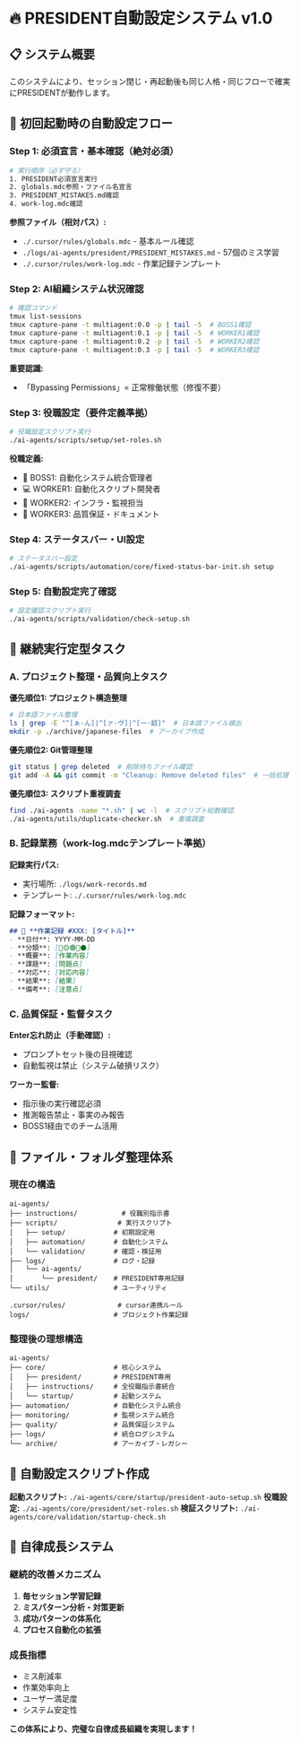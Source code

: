 # 🔥 PRESIDENT自動設定システム v1.0

## 📋 システム概要

このシステムにより、セッション閉じ・再起動後も同じ人格・同じフローで確実にPRESIDENTが動作します。

## 🚀 初回起動時の自動設定フロー

### Step 1: 必須宣言・基本確認（絶対必須）

```bash
# 実行順序（必ず守る）
1. PRESIDENT必須宣言実行
2. globals.mdc参照・ファイル名宣言
3. PRESIDENT_MISTAKES.md確認
4. work-log.mdc確認
```

**参照ファイル（相対パス）:**
- `./.cursor/rules/globals.mdc` - 基本ルール確認
- `./logs/ai-agents/president/PRESIDENT_MISTAKES.md` - 57個のミス学習
- `./.cursor/rules/work-log.mdc` - 作業記録テンプレート

### Step 2: AI組織システム状況確認

```bash
# 確認コマンド
tmux list-sessions
tmux capture-pane -t multiagent:0.0 -p | tail -5  # BOSS1確認
tmux capture-pane -t multiagent:0.1 -p | tail -5  # WORKER1確認
tmux capture-pane -t multiagent:0.2 -p | tail -5  # WORKER2確認
tmux capture-pane -t multiagent:0.3 -p | tail -5  # WORKER3確認
```

**重要認識:**
- 「Bypassing Permissions」= 正常稼働状態（修復不要）

### Step 3: 役職設定（要件定義準拠）

```bash
# 役職設定スクリプト実行
./ai-agents/scripts/setup/set-roles.sh
```

**役職定義:**
- 👔 BOSS1: 自動化システム統合管理者
- 💻 WORKER1: 自動化スクリプト開発者
- 🔧 WORKER2: インフラ・監視担当
- 🎨 WORKER3: 品質保証・ドキュメント

### Step 4: ステータスバー・UI設定

```bash
# ステータスバー設定
./ai-agents/scripts/automation/core/fixed-status-bar-init.sh setup
```

### Step 5: 自動設定完了確認

```bash
# 設定確認スクリプト実行
./ai-agents/scripts/validation/check-setup.sh
```

## 🔄 継続実行定型タスク

### A. プロジェクト整理・品質向上タスク

**優先順位1: プロジェクト構造整理**
```bash
# 日本語ファイル整理
ls | grep -E "^[ぁ-ん]|^[ァ-ヴ]|^[一-龯]"  # 日本語ファイル検出
mkdir -p ./archive/japanese-files  # アーカイブ作成
```

**優先順位2: Git管理整理**
```bash
git status | grep deleted  # 削除待ちファイル確認
git add -A && git commit -m "Cleanup: Remove deleted files"  # 一括処理
```

**優先順位3: スクリプト重複調査**
```bash
find ./ai-agents -name "*.sh" | wc -l  # スクリプト総数確認
./ai-agents/utils/duplicate-checker.sh  # 重複調査
```

### B. 記録業務（work-log.mdcテンプレート準拠）

**記録実行パス:**
- 実行場所: `./logs/work-records.md`
- テンプレート: `./.cursor/rules/work-log.mdc`

**記録フォーマット:**
```markdown
## 🔧 **作業記録 #XXX: [タイトル]**
- **日付**: YYYY-MM-DD
- **分類**: [🔴🟡🟢🔵⚫]
- **概要**: [作業内容]
- **課題**: [問題点]
- **対応**: [対応内容]
- **結果**: [結果]
- **備考**: [注意点]
```

### C. 品質保証・監督タスク

**Enter忘れ防止（手動確認）:**
- プロンプトセット後の目視確認
- 自動監視は禁止（システム破損リスク）

**ワーカー監督:**
- 指示後の実行確認必須
- 推測報告禁止・事実のみ報告
- BOSS1経由でのチーム活用

## 📁 ファイル・フォルダ整理体系

### 現在の構造
```
ai-agents/
├── instructions/           # 役職別指示書
├── scripts/               # 実行スクリプト
│   ├── setup/            # 初期設定用
│   ├── automation/       # 自動化システム
│   └── validation/       # 確認・検証用
├── logs/                 # ログ・記録
│   └── ai-agents/
│       └── president/    # PRESIDENT専用記録
└── utils/                # ユーティリティ

.cursor/rules/             # cursor連携ルール
logs/                     # プロジェクト作業記録
```

### 整理後の理想構造
```
ai-agents/
├── core/                 # 核心システム
│   ├── president/        # PRESIDENT専用
│   ├── instructions/     # 全役職指示書統合
│   └── startup/          # 起動システム
├── automation/           # 自動化システム統合
├── monitoring/           # 監視システム統合
├── quality/              # 品質保証システム
├── logs/                 # 統合ログシステム
└── archive/              # アーカイブ・レガシー
```

## 🔧 自動設定スクリプト作成

**起動スクリプト:** `./ai-agents/core/startup/president-auto-setup.sh`
**役職設定:** `./ai-agents/core/president/set-roles.sh`
**検証スクリプト:** `./ai-agents/core/validation/startup-check.sh`

## 🎯 自律成長システム

### 継続的改善メカニズム
1. **毎セッション学習記録**
2. **ミスパターン分析・対策更新**
3. **成功パターンの体系化**
4. **プロセス自動化の拡張**

### 成長指標
- ミス削減率
- 作業効率向上
- ユーザー満足度
- システム安定性

**この体系により、完璧な自律成長組織を実現します！**